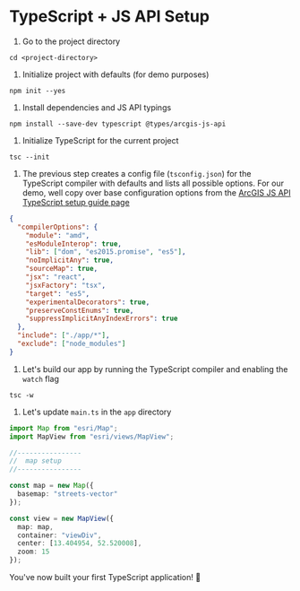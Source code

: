 # TypeScript + JS API Setup

1.  Go to the project directory


```
cd <project-directory>
```

1.  Initialize project with defaults (for demo purposes)


```
npm init --yes
```

1.  Install dependencies and JS API typings


```
npm install --save-dev typescript @types/arcgis-js-api
```

1.  Initialize TypeScript for the current project


```
tsc --init
```

1.  The previous step creates a config file (`tsconfig.json`) for the TypeScript compiler with defaults and lists all possible options. For our demo, well copy over base configuration options from the [ArcGIS JS API TypeScript setup guide page](https://developers.arcgis.com/javascript/latest/guide/typescript-setup/index.html#compile-typescript)


```json
{
  "compilerOptions": {
    "module": "amd",
    "esModuleInterop": true,
    "lib": ["dom", "es2015.promise", "es5"],
    "noImplicitAny": true,
    "sourceMap": true,
    "jsx": "react",
    "jsxFactory": "tsx",
    "target": "es5",
    "experimentalDecorators": true,
    "preserveConstEnums": true,
    "suppressImplicitAnyIndexErrors": true
  },
  "include": ["./app/*"],
  "exclude": ["node_modules"]
}
```

1.  Let's build our app by running the TypeScript compiler and enabling the `watch` flag


```
tsc -w
```

1.  Let's update `main.ts` in the `app` directory


```ts
import Map from "esri/Map";
import MapView from "esri/views/MapView";

//----------------
//  map setup
//----------------

const map = new Map({
  basemap: "streets-vector"
});

const view = new MapView({
  map: map,
  container: "viewDiv",
  center: [13.404954, 52.520008],
  zoom: 15
});
```

You've now built your first TypeScript application! 🎉
